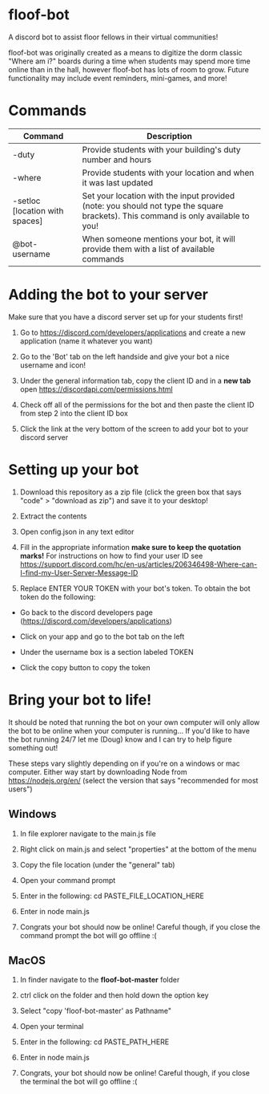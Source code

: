 # floof-bot
A discord bot to assist floor fellows in their virtual communities!

floof-bot was originally created as a means to digitize the dorm classic "Where am i?" boards during a time when students may spend more time online than in the hall, however floof-bot has lots of room to grow. Future functionality may include event reminders, mini-games, and more!

# Commands
|Command                        |Description                                                                                                                          |
|-------------------------------|-------------------------------------------------------------------------------------------------------------------------------------|
|-duty                          |Provide students with your building's duty number and hours                                                                          |
|-where                         |Provide students with your location and when it was last updated                                                                     |
|-setloc [location with spaces] |Set your location with the input provided (note: you should not type the square brackets). This command is only available to you!    |
|@bot-username                  |When someone mentions your bot, it will provide them with a list of available commands                                               |


# Adding the bot to your server
Make sure that you have a discord server set up for your students first!
1. Go to https://discord.com/developers/applications and create a new application (name it whatever you want)

2. Go to the 'Bot' tab on the left handside and give your bot a nice username and icon!

2. Under the general information tab, copy the client ID and in a <strong>new tab</strong> open https://discordapi.com/permissions.html

3. Check off all of the permissions for the bot and then paste the client ID from step 2 into the client ID box

4. Click the link at the very bottom of the screen to add your bot to your discord server

# Setting up your bot
1. Download this repository as a zip file (click the green box that says "code" > "download as zip") and save it to your desktop!

2. Extract the contents

3. Open config.json in any text editor

4. Fill in the appropriate information <b>make sure to keep the quotation marks!</b> For instructions on how to find your user ID see https://support.discord.com/hc/en-us/articles/206346498-Where-can-I-find-my-User-Server-Message-ID

5. Replace ENTER YOUR TOKEN with your bot's token. To obtain the bot token do the following:

* Go back to the discord developers page (https://discord.com/developers/applications)

* Click on your app and go to the bot tab on the left

* Under the username box is a section labeled TOKEN

* Click the copy button to copy the token

# Bring your bot to life!
It should be noted that running the bot on your own computer will only allow the bot to be online when your computer is running... If you'd like to have the bot running 24/7 let me (Doug) know and I can try to help figure something out!

These steps vary slightly depending on if you're on a windows or mac computer. Either way start by downloading Node from https://nodejs.org/en/ (select the version that says "recommended for most users")

<h2> Windows </h2>

1. In file explorer navigate to the main.js file

2. Right click on main.js and select "properties" at the bottom of the menu

3. Copy the file location (under the "general" tab)

4. Open your command prompt

5. Enter in the following: cd PASTE_FILE_LOCATION_HERE

6. Enter in node main.js

7. Congrats your bot should now be online! Careful though, if you close the command prompt the bot will go offline :(

<h2> MacOS </h2>

1. In finder navigate to the <b>floof-bot-master</b> folder

2. ctrl click on the folder and then hold down the option key

3. Select "copy 'floof-bot-master' as Pathname"

4. Open your terminal

5. Enter in the following: cd PASTE_PATH_HERE

6. Enter in node main.js

7. Congrats, your bot should now be online! Careful though, if you close the terminal the bot will go offline :(
